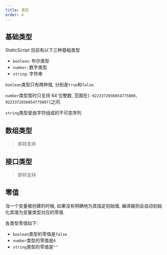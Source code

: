 ```yaml
---
title: 类型
order: 4
---
```


## 基础类型

StaticScript 目前有以下三种基础类型

- `boolean`: 布尔类型
- `number`: 数字类型
- `string`: 字符串

`boolean`类型只有两种值, 分别是`true`和`false`.

`number`类型暂时只支持 64 位整数, 范围在`[-9223372036854775808, 9223372036854775807]`之间.

`string`类型是由字符组成的不可变序列

## 数组类型

> 即将支持

## 接口类型

> 即将支持

## 零值

当一个变量被创建的时候, 如果没有明确地为其指定初始值, 编译器则会自动初始化其值为变量类型对应的零值.

各类型零值如下:

- `boolean`类型的零值是`false`
- `number`类型的零值是`0`
- `string`类型的零值是`""`
